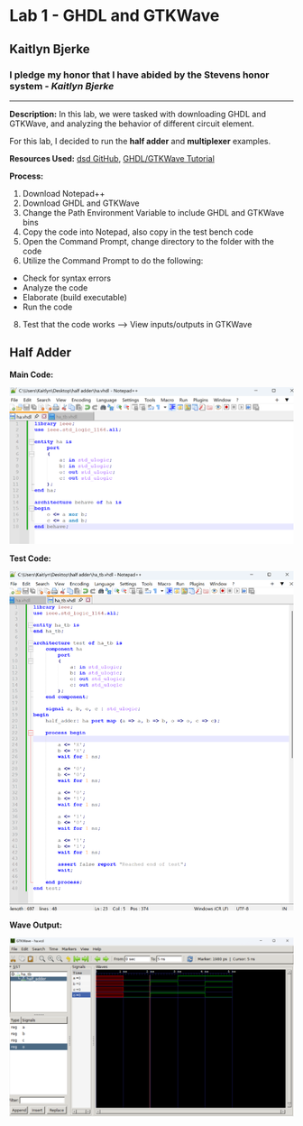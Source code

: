 # Lab 1 - GHDL and GTKWave
## Kaitlyn Bjerke
### I pledge my honor that I have abided by the Stevens honor system - *Kaitlyn Bjerke*
---
**Description:**
In this lab, we were tasked with downloading GHDL and GTKWave, and analyzing the behavior of different circuit element.

For this lab, I decided to run the **half adder** and **multiplexer** examples.

**Resources Used:** [dsd GitHub](https://github.com/kevinwlu/dsd/tree/master/ghdl), [GHDL/GTKWave Tutorial](https://www.youtube.com/watch?v=H2GyAIYwZbw)

**Process:**
1. Download Notepad++
2. Download GHDL and GTKWave
3. Change the Path Environment Variable to include GHDL and GTKWave bins
4. Copy the code into Notepad, also copy in the test bench code
5. Open the Command Prompt, change directory to the folder with the code
6. Utilize the Command Prompt to do the following:
- Check for syntax errors
- Analyze the code
- Elaborate (build executable)
- Run the code
8. Test that the code works --> View inputs/outputs in GTKWave

Half Adder
---
**Main Code:**

![Main Code](https://github.com/kaitlynbjerke/Images/blob/main/Screenshot%202025-02-05%20173131.png)

**Test Code:**

![Test Code](https://github.com/kaitlynbjerke/Images/blob/main/Screenshot%202025-02-05%20173123.png)

**Wave Output:**

![GTKWave](https://github.com/kaitlynbjerke/Images/blob/main/Screenshot%202025-02-05%20173107.png)
